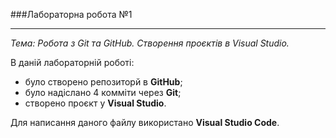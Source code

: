 ###Лабораторна робота №1
___
_Тема: Робота з Git та GitHub. Створення проєктів в Visual Studio._

В даній лабораторній роботі:
- було створено репозиторй в __GitHub__;
- було надіслано 4 комміти через __Git__;
- створено проєкт у __Visual Studio__.

Для написання даного файлу використано __Visual Studio Code__.
